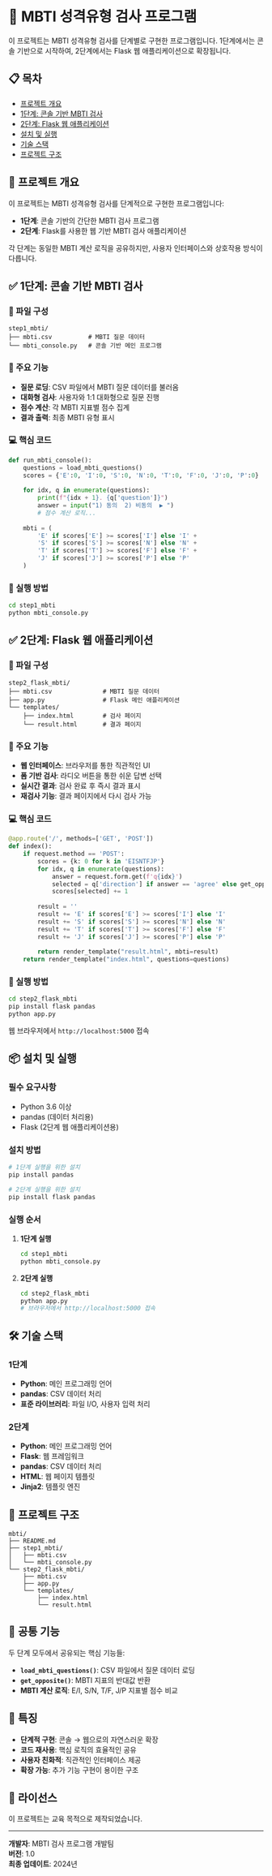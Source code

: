 # 🧠 MBTI 성격유형 검사 프로그램

이 프로젝트는 MBTI 성격유형 검사를 단계별로 구현한 프로그램입니다. 1단계에서는 콘솔 기반으로 시작하여, 2단계에서는 Flask 웹 애플리케이션으로 확장됩니다.

## 📋 목차

- [프로젝트 개요](#프로젝트-개요)
- [1단계: 콘솔 기반 MBTI 검사](#1단계-콘솔-기반-mbti-검사)
- [2단계: Flask 웹 애플리케이션](#2단계-flask-웹-애플리케이션)
- [설치 및 실행](#설치-및-실행)
- [기술 스택](#기술-스택)
- [프로젝트 구조](#프로젝트-구조)

## 🎯 프로젝트 개요

이 프로젝트는 MBTI 성격유형 검사를 단계적으로 구현한 프로그램입니다:

- **1단계**: 콘솔 기반의 간단한 MBTI 검사 프로그램
- **2단계**: Flask를 사용한 웹 기반 MBTI 검사 애플리케이션

각 단계는 동일한 MBTI 계산 로직을 공유하지만, 사용자 인터페이스와 상호작용 방식이 다릅니다.

## ✅ 1단계: 콘솔 기반 MBTI 검사

### 📁 파일 구성
```
step1_mbti/
├── mbti.csv          # MBTI 질문 데이터
└── mbti_console.py   # 콘솔 기반 메인 프로그램
```

### 🔧 주요 기능

- **질문 로딩**: CSV 파일에서 MBTI 질문 데이터를 불러옴
- **대화형 검사**: 사용자와 1:1 대화형으로 질문 진행
- **점수 계산**: 각 MBTI 지표별 점수 집계
- **결과 출력**: 최종 MBTI 유형 표시

### 💻 핵심 코드

```python
def run_mbti_console():
    questions = load_mbti_questions()
    scores = {'E':0, 'I':0, 'S':0, 'N':0, 'T':0, 'F':0, 'J':0, 'P':0}
    
    for idx, q in enumerate(questions):
        print(f"{idx + 1}. {q['question']}")
        answer = input("1) 동의  2) 비동의  ▶ ")
        # 점수 계산 로직...
    
    mbti = (
        'E' if scores['E'] >= scores['I'] else 'I' +
        'S' if scores['S'] >= scores['N'] else 'N' +
        'T' if scores['T'] >= scores['F'] else 'F' +
        'J' if scores['J'] >= scores['P'] else 'P'
    )
```

### 🚀 실행 방법

```bash
cd step1_mbti
python mbti_console.py
```

## ✅ 2단계: Flask 웹 애플리케이션

### 📁 파일 구성
```
step2_flask_mbti/
├── mbti.csv              # MBTI 질문 데이터
├── app.py                # Flask 메인 애플리케이션
└── templates/
    ├── index.html        # 검사 페이지
    └── result.html       # 결과 페이지
```

### 🔧 주요 기능

- **웹 인터페이스**: 브라우저를 통한 직관적인 UI
- **폼 기반 검사**: 라디오 버튼을 통한 쉬운 답변 선택
- **실시간 결과**: 검사 완료 후 즉시 결과 표시
- **재검사 기능**: 결과 페이지에서 다시 검사 가능

### 💻 핵심 코드

```python
@app.route('/', methods=['GET', 'POST'])
def index():
    if request.method == 'POST':
        scores = {k: 0 for k in 'EISNTFJP'}
        for idx, q in enumerate(questions):
            answer = request.form.get(f'q{idx}')
            selected = q['direction'] if answer == 'agree' else get_opposite(q['direction'])
            scores[selected] += 1
        
        result = ''
        result += 'E' if scores['E'] >= scores['I'] else 'I'
        result += 'S' if scores['S'] >= scores['N'] else 'N'
        result += 'T' if scores['T'] >= scores['F'] else 'F'
        result += 'J' if scores['J'] >= scores['P'] else 'P'
        
        return render_template("result.html", mbti=result)
    return render_template("index.html", questions=questions)
```

### 🚀 실행 방법

```bash
cd step2_flask_mbti
pip install flask pandas
python app.py
```

웹 브라우저에서 `http://localhost:5000` 접속

## 📦 설치 및 실행

### 필수 요구사항

- Python 3.6 이상
- pandas (데이터 처리용)
- Flask (2단계 웹 애플리케이션용)

### 설치 방법

```bash
# 1단계 실행을 위한 설치
pip install pandas

# 2단계 실행을 위한 설치
pip install flask pandas
```

### 실행 순서

1. **1단계 실행**
   ```bash
   cd step1_mbti
   python mbti_console.py
   ```

2. **2단계 실행**
   ```bash
   cd step2_flask_mbti
   python app.py
   # 브라우저에서 http://localhost:5000 접속
   ```

## 🛠 기술 스택

### 1단계
- **Python**: 메인 프로그래밍 언어
- **pandas**: CSV 데이터 처리
- **표준 라이브러리**: 파일 I/O, 사용자 입력 처리

### 2단계
- **Python**: 메인 프로그래밍 언어
- **Flask**: 웹 프레임워크
- **pandas**: CSV 데이터 처리
- **HTML**: 웹 페이지 템플릿
- **Jinja2**: 템플릿 엔진

## 📂 프로젝트 구조

```
mbti/
├── README.md
├── step1_mbti/
│   ├── mbti.csv
│   └── mbti_console.py
└── step2_flask_mbti/
    ├── mbti.csv
    ├── app.py
    └── templates/
        ├── index.html
        └── result.html
```

## 🔄 공통 기능

두 단계 모두에서 공유되는 핵심 기능들:

- **`load_mbti_questions()`**: CSV 파일에서 질문 데이터 로딩
- **`get_opposite()`**: MBTI 지표의 반대값 반환
- **MBTI 계산 로직**: E/I, S/N, T/F, J/P 지표별 점수 비교

## 🎨 특징

- **단계적 구현**: 콘솔 → 웹으로의 자연스러운 확장
- **코드 재사용**: 핵심 로직의 효율적인 공유
- **사용자 친화적**: 직관적인 인터페이스 제공
- **확장 가능**: 추가 기능 구현이 용이한 구조

## 📝 라이선스

이 프로젝트는 교육 목적으로 제작되었습니다.

---

**개발자**: MBTI 검사 프로그램 개발팀  
**버전**: 1.0  
**최종 업데이트**: 2024년 